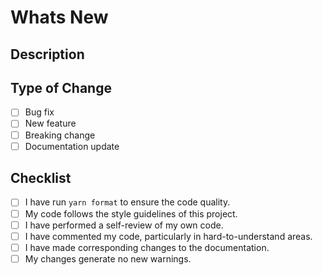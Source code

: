 # Whats New

<!-- please describe what is being changed -->

## Description

<!--
Please include a summary of the changes and the issue(s) this PR addresses. Include relevant context and any screenshots if applicable. -->

## Type of Change

- [ ] Bug fix
- [ ] New feature
- [ ] Breaking change
- [ ] Documentation update

## Checklist

- [ ] I have run `yarn format` to ensure the code quality.
- [ ] My code follows the style guidelines of this project.
- [ ] I have performed a self-review of my own code.
- [ ] I have commented my code, particularly in hard-to-understand areas.
- [ ] I have made corresponding changes to the documentation.
- [ ] My changes generate no new warnings.
